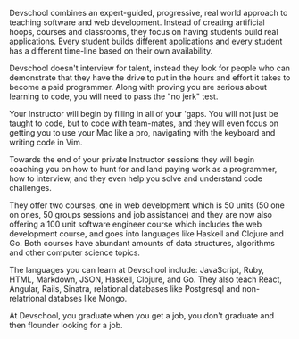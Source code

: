 Devschool combines an expert-guided, progressive, real world approach to
teaching software and web development. Instead of creating artificial
hoops, courses and classrooms, they focus on having students build real
applications. Every student builds different applications and every student
has a different time-line based on their own availability.

Devschool doesn't interview for talent, instead they look for people who
can demonstrate that they have the drive to put in the hours and effort it
takes to become a paid programmer. Along with proving you are serious about
learning to code, you will need to pass the "no jerk" test.

Your Instructor will begin by filling in all of your 'gaps. You will
not just be taught to code, but to code with team-mates, and they will even
focus on getting you to use your Mac like a pro, navigating with the
keyboard and writing code in Vim.

Towards the end of your private Instructor sessions they will begin
coaching you on how to hunt for and land paying work as a programmer, how
to interview, and they even help you solve and understand code challenges.

They offer two courses, one in web development which is 50 units (50 one on
ones, 50 groups sessions and job assistance) and they are now also offering
a 100 unit software engineer course which includes the web development course,
and goes into languages like Haskell and Clojure and Go. Both courses have
abundant amounts of data structures, algorithms and other computer science
topics.

The languages you can learn at Devschool include: JavaScript, Ruby, HTML,
Markdown, JSON, Haskell, Clojure, and Go. They also teach React, Angular,
Rails, Sinatra, relational databases like Postgresql and non-relatrional
databses like Mongo.

At Devschool, you graduate when you get a job, you don't graduate and then
flounder looking for a job.
